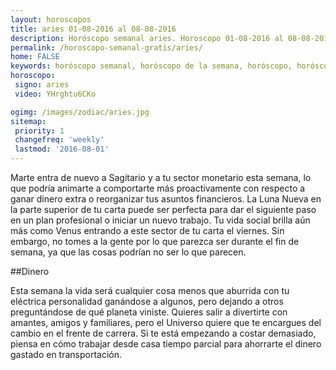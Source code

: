 ```yaml
---
layout: horoscopos
title: aries 01-08-2016 al 08-08-2016 
description: Horóscopo semanal aries. Horoscopo 01-08-2016 al 08-08-2016. Horoscopos univision gratis
permalink: /horoscopo-semanal-gratis/aries/
home: FALSE
keywords: horóscopo semanal, horóscopo de la semana, horóscopo, horóscopo gratis,horóscopos, horóscopo esperanza gracia, horoscopos aries la semana, horóscopos gratis, Tarot, Astrologia, Zodíaco, aries, horoscopo gratis
horoscopo:
 signo: aries
 video: YHrghtu6CKo

ogimg: /images/zodiac/aries.jpg
sitemap:
 priority: 1
 changefreq: 'weekly'
 lastmod: '2016-08-01'
---
```



Marte entra de nuevo a Sagitario y a tu sector monetario esta semana, lo que podría animarte a comportarte más proactivamente con respecto a ganar dinero extra o reorganizar tus asuntos financieros. La Luna Nueva en la parte superior de tu carta puede ser perfecta para dar el siguiente paso en un plan profesional o iniciar un nuevo trabajo. Tu vida social brilla aún más como Venus entrando a este sector de tu carta el viernes. Sin embargo, no tomes a la gente por lo que parezca ser durante el fin de semana, ya que las cosas podrían no ser lo que parecen.

##Dinero

Esta semana la vida será cualquier cosa menos que aburrida con tu eléctrica personalidad ganándose a algunos, pero dejando a otros preguntándose de qué planeta viniste. Quieres salir a divertirte con amantes, amigos y familiares, pero el Universo quiere que te encargues del cambio en el frente de carrera. Si te está empezando a costar demasiado, piensa en cómo trabajar desde casa tiempo parcial para ahorrarte el dinero gastado en transportación.